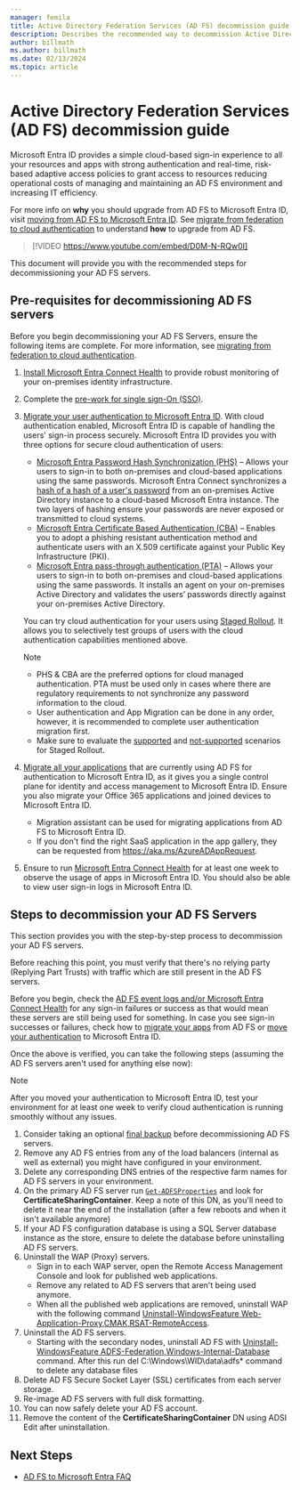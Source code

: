 ```yaml
---
manager: femila
title: Active Directory Federation Services (AD FS) decommission guide 
description: Describes the recommended way to decommission Active Directory Federation Services (AD FS) servers.
author: billmath
ms.author: billmath
ms.date: 02/13/2024
ms.topic: article
---
```


# Active Directory Federation Services (AD FS) decommission guide 

 

Microsoft Entra ID provides a simple cloud-based sign-in experience to all your resources and apps with strong authentication and real-time, risk-based adaptive access policies to grant access to resources reducing operational costs of managing and maintaining an AD FS environment and increasing IT efficiency.  

For more info on **why** you should upgrade from AD FS to Microsoft Entra ID, visit [moving from AD FS to Microsoft Entra ID](https://aka.ms/adfs2aad). See [migrate from federation to cloud authentication](/azure/active-directory/hybrid/migrate-from-federation-to-cloud-authentication) to understand **how** to upgrade from AD FS. 


> [!VIDEO https://www.youtube.com/embed/D0M-N-RQw0I]

This document will provide you with the recommended steps for decommissioning your AD FS servers.

## Pre-requisites for decommissioning AD FS servers 

Before you begin decommissioning your AD FS Servers, ensure the following items are complete.  For more information, see [migrating from federation to cloud authentication](/azure/active-directory/hybrid/migrate-from-federation-to-cloud-authentication). 

 1. [Install Microsoft Entra Connect Health](/azure/active-directory/hybrid/how-to-connect-health-agent-install#install-the-agent-for-ad-fs) to provide robust monitoring of your on-premises identity infrastructure. 
 2. Complete the [pre-work for single sign-On (SSO)](/azure/active-directory/hybrid/migrate-from-federation-to-cloud-authentication#pre-work-for-sso).
 3. [Migrate your user authentication to Microsoft Entra ID](/azure/active-directory/hybrid/how-to-connect-staged-rollout). With cloud authentication enabled, Microsoft Entra ID is capable of handling the users' sign-in process securely. Microsoft Entra ID provides you with three options for secure cloud authentication of users:
     - [Microsoft Entra Password Hash Synchronization (PHS)](/azure/active-directory/hybrid/whatis-phs) – Allows your users to sign-in to both on-premises and cloud-based applications using the same passwords. Microsoft Entra Connect synchronizes a [hash of a hash of a user's password](/azure/active-directory/hybrid/how-to-connect-password-hash-synchronization#detailed-description-of-how-password-hash-synchronization-works) from an on-premises Active Directory instance to a cloud-based Microsoft Entra instance. The two layers of hashing ensure your passwords are never exposed or transmitted to cloud systems. 
     - [Microsoft Entra Certificate Based Authentication (CBA)](/azure/active-directory/authentication/concept-certificate-based-authentication) – Enables you to adopt a phishing resistant authentication method and authenticate users with an X.509 certificate against your Public Key Infrastructure (PKI). 
     - [Microsoft Entra pass-through authentication (PTA)](/azure/active-directory/hybrid/how-to-connect-pta) – Allows your users to sign-in to both on-premises and cloud-based applications using the same passwords. It installs an agent on your on-premises Active Directory and validates the users’ passwords directly against your on-premises Active Directory.  

     You can try cloud authentication for your users using [Staged Rollout](/azure/active-directory/hybrid/how-to-connect-staged-rollout). It allows you to selectively test groups of users with the cloud authentication capabilities mentioned above. 

     >[!NOTE]  
     > - PHS & CBA are the preferred options for cloud managed authentication. PTA must be used only in cases where there are regulatory requirements to not synchronize any password information to the cloud. 
     >- User authentication and App Migration can be done in any order, however, it is recommended to complete user authentication migration first. 
     >- Make sure to evaluate the [supported](/azure/active-directory/hybrid/how-to-connect-staged-rollout#supported-scenarios) and [not-supported](/azure/active-directory/hybrid/how-to-connect-staged-rollout#unsupported-scenarios) scenarios for Staged Rollout. 

 

 3. [Migrate all your applications](/azure/active-directory/manage-apps/migrate-adfs-apps-to-azure) that are currently using AD FS for authentication to Microsoft Entra ID, as it gives you a single control plane for identity and access management to Microsoft Entra ID. Ensure you also migrate your Office 365 applications and joined devices to Microsoft Entra ID. 
     - Migration assistant can be used for migrating applications from AD FS to Microsoft Entra ID. 
     - If you don't find the right SaaS application in the app gallery, they can be requested from https://aka.ms/AzureADAppRequest.  

 4. Ensure to run [Microsoft Entra Connect Health](/azure/active-directory/hybrid/how-to-connect-health-agent-install#install-the-agent-for-ad-fs) for at least one week to observe the usage of apps in Microsoft Entra ID. You should also be able to view user sign-in logs in Microsoft Entra ID. 

## Steps to decommission your AD FS Servers 

This section provides you with the step-by-step process to decommission your AD FS servers.  

Before reaching this point, you must verify that there's no relying party (Replying Part Trusts) with traffic which are still present in the AD FS servers.  

Before you begin, check the [AD FS event logs and/or Microsoft Entra Connect Health](/azure/active-directory/hybrid/how-to-connect-health-adfs) for any sign-in failures or success as that would mean these servers are still being used for something. In case you see sign-in successes or failures, check how to [migrate your apps](/azure/active-directory/manage-apps/migrate-adfs-apps-to-azure) from AD FS or [move your authentication](/azure/active-directory/hybrid/migrate-from-federation-to-cloud-authentication) to Microsoft Entra ID. 

Once the above is verified, you can take the following steps (assuming the AD FS servers aren't used for anything else now): 

> [!NOTE]
> After you moved your authentication to Microsoft Entra ID, test your environment for at least one week to verify cloud authentication is running smoothly without any issues. 

 1. Consider taking an optional [final backup](../operations/ad-fs-rapid-restore-tool.md#create-a-backup) before decommissioning AD FS servers.  
 2. Remove any AD FS entries from any of the load balancers (internal as well as external) you might have configured in your environment. 
 3. Delete any corresponding DNS entries of the respective farm names for AD FS servers in your environment. 
 4. On the primary AD FS server run [`Get-ADFSProperties`](/powershell/module/adfs/get-adfsproperties?view=windowsserver2022-ps&preserve-view=true ) and look for **CertificateSharingContainer**. Keep a note of this DN, as you'll need to delete it near the end of the installation (after a few reboots and when it isn't available anymore) 
 5. If your AD FS configuration database is using a SQL Server database instance as the store, ensure to delete the database before uninstalling AD FS servers.
 6. Uninstall the WAP (Proxy) servers. 
     - Sign in to each WAP server, open the Remote Access Management Console and look for published web applications. 
     - Remove any related to AD FS servers that aren't being used anymore. 
     - When all the published web applications are removed, uninstall WAP with the following command [Uninstall-WindowsFeature Web-Application-Proxy,CMAK,RSAT-RemoteAccess](/powershell/module/servermanager/uninstall-windowsfeature?view=windowsserver2022-ps&preserve-view=true ).
 7. Uninstall the AD FS servers.
     - Starting with the secondary nodes, uninstall AD FS with [Uninstall-WindowsFeature ADFS-Federation,Windows-Internal-Database](/powershell/module/servermanager/uninstall-windowsfeature?view=windowsserver2022-ps&preserve-view=true ) command. After this run del C:\Windows\WID\data\adfs* command to delete any database files
 8. Delete AD FS Secure Socket Layer (SSL) certificates from each server storage.
 9. Re-image AD FS servers with full disk formatting.
 10. You can now safely delete your AD FS account.
 11. Remove the content of the **CertificateSharingContainer** DN using ADSI Edit after uninstallation.

## Next Steps
- [AD FS to Microsoft Entra FAQ](ad-fs-to-azure-ad-faq.md)
